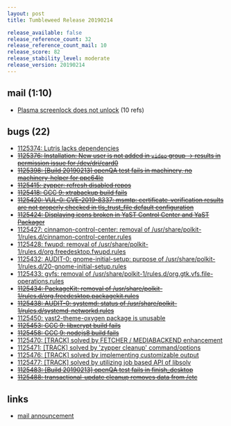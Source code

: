 ```yaml
---
layout: post
title: Tumbleweed Release 20190214

release_available: false
release_reference_count: 32
release_reference_count_mail: 10
release_score: 82
release_stability_level: moderate
release_version: 20190214
---
```


## mail (1:10)

- [Plasma screenlock does not unlock](https://lists.opensuse.org/opensuse-factory/2019-02/msg00448.html) (10 refs)

## bugs (22)

<!--more-->

- [1125374: Lutris lacks dependencies](https://bugzilla.opensuse.org/show_bug.cgi?id=1125374)
- ~~[1125376: Installation: New user is not added in `video` group -> results in permission issue for /dev/dri/card0](https://bugzilla.opensuse.org/show_bug.cgi?id=1125376)~~
- ~~[1125398: \[Build 20190213\] openQA test fails in machinery, no machinery-helper for ppc64le](https://bugzilla.opensuse.org/show_bug.cgi?id=1125398)~~
- ~~[1125415: zypper: refresh disabled repos](https://bugzilla.opensuse.org/show_bug.cgi?id=1125415)~~
- ~~[1125418: GCC 9: xtrabackup build fails](https://bugzilla.opensuse.org/show_bug.cgi?id=1125418)~~
- ~~[1125420: VUL-0: CVE-2019-8337: msmtp: certificate-verification results are not properly checked in tls_trust_file default configuration](https://bugzilla.opensuse.org/show_bug.cgi?id=1125420)~~
- ~~[1125424: Displaying icons broken in YaST Control Center and YaST Packager](https://bugzilla.opensuse.org/show_bug.cgi?id=1125424)~~
- [1125427: cinnamon-control-center: removal of /usr/share/polkit-1/rules.d/cinnamon-control-center.rules](https://bugzilla.opensuse.org/show_bug.cgi?id=1125427)
- [1125428: fwupd: removal of /usr/share/polkit-1/rules.d/org.freedesktop.fwupd.rules](https://bugzilla.opensuse.org/show_bug.cgi?id=1125428)
- [1125432: AUDIT-0: gnome-initial-setup: purpose of /usr/share/polkit-1/rules.d/20-gnome-initial-setup.rules](https://bugzilla.opensuse.org/show_bug.cgi?id=1125432)
- [1125433: gvfs: removal of /usr/share/polkit-1/rules.d/org.gtk.vfs.file-operations.rules](https://bugzilla.opensuse.org/show_bug.cgi?id=1125433)
- ~~[1125434: PackageKit: removal of /usr/share/polkit-1/rules.d/org.freedesktop.packagekit.rules](https://bugzilla.opensuse.org/show_bug.cgi?id=1125434)~~
- ~~[1125438: AUDIT-0: systemd: status of /usr/share/polkit-1/rules.d/systemd-networkd.rules](https://bugzilla.opensuse.org/show_bug.cgi?id=1125438)~~
- [1125450: yast2-theme-oxygen package is unusable](https://bugzilla.opensuse.org/show_bug.cgi?id=1125450)
- ~~[1125453: GCC 9: libxcrypt build fails](https://bugzilla.opensuse.org/show_bug.cgi?id=1125453)~~
- ~~[1125458: GCC 9: nodejs8 build fails](https://bugzilla.opensuse.org/show_bug.cgi?id=1125458)~~
- [1125470: \[TRACK\] solved by FETCHER / MEDIABACKEND enhancement](https://bugzilla.opensuse.org/show_bug.cgi?id=1125470)
- [1125471: \[TRACK\] solved by 'zypper cleanup' command/options](https://bugzilla.opensuse.org/show_bug.cgi?id=1125471)
- [1125476: \[TRACK\] solved by implementing customizable output](https://bugzilla.opensuse.org/show_bug.cgi?id=1125476)
- [1125477: \[TRACK\] solved by utilizing job based API of libsolv](https://bugzilla.opensuse.org/show_bug.cgi?id=1125477)
- ~~[1125483: \[Build 20190213\] openQA test fails in finish_desktop](https://bugzilla.opensuse.org/show_bug.cgi?id=1125483)~~
- ~~[1125488: transactional-update cleanup removes data from /etc](https://bugzilla.opensuse.org/show_bug.cgi?id=1125488)~~



## links

- [mail announcement](https://lists.opensuse.org/opensuse-factory/2019-02/msg00447.html)
